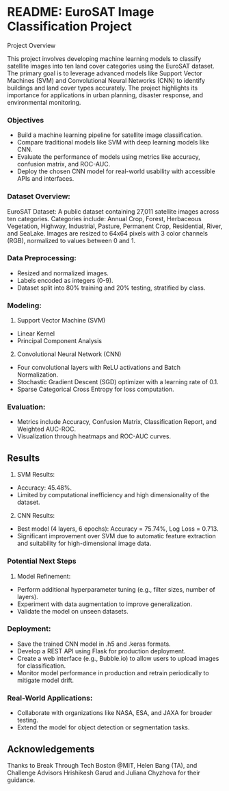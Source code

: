 # README: EuroSAT Image Classification Project

Project Overview 


This project involves developing machine learning models to classify satellite images into ten land cover categories using the EuroSAT dataset. The primary goal is to leverage advanced models like Support Vector Machines (SVM) and Convolutional Neural Networks (CNN) to identify buildings and land cover types accurately. The project highlights its importance for applications in urban planning, disaster response, and environmental monitoring.


### Objectives


- Build a machine learning pipeline for satellite image classification.
- Compare traditional models like SVM with deep learning models like CNN.
- Evaluate the performance of models using metrics like accuracy, confusion matrix, and ROC-AUC.
- Deploy the chosen CNN model for real-world usability with accessible APIs and interfaces.

### Dataset Overview:

EuroSAT Dataset: A public dataset containing 27,011 satellite images across ten categories.
Categories include: Annual Crop, Forest, Herbaceous Vegetation, Highway, Industrial, Pasture, Permanent Crop, Residential, River, and SeaLake.
Images are resized to 64x64 pixels with 3 color channels (RGB), normalized to values between 0 and 1.

### Data Preprocessing:

- Resized and normalized images.
- Labels encoded as integers (0-9).
- Dataset split into 80% training and 20% testing, stratified by class.

### Modeling:

1. Support Vector Machine (SVM)
- Linear Kernel
- Principal Component Analysis
  
2. Convolutional Neural Network (CNN)
- Four convolutional layers with ReLU activations and Batch Normalization.
- Stochastic Gradient Descent (SGD) optimizer with a learning rate of 0.1.
- Sparse Categorical Cross Entropy for loss computation.

### Evaluation:

- Metrics include Accuracy, Confusion Matrix, Classification Report, and Weighted AUC-ROC.
- Visualization through heatmaps and ROC-AUC curves.

## Results
1. SVM Results:
- Accuracy: 45.48%.
- Limited by computational inefficiency and high dimensionality of the dataset.
2. CNN Results:
- Best model (4 layers, 6 epochs): Accuracy = 75.74%, Log Loss = 0.713.
- Significant improvement over SVM due to automatic feature extraction and suitability for high-dimensional image data.

### Potential Next Steps
1. Model Refinement:
- Perform additional hyperparameter tuning (e.g., filter sizes, number of layers).
- Experiment with data augmentation to improve generalization.
- Validate the model on unseen datasets.

### Deployment:
- Save the trained CNN model in .h5 and .keras formats.
- Develop a REST API using Flask for production deployment.
- Create a web interface (e.g., Bubble.io) to allow users to upload images for classification.
- Monitor model performance in production and retrain periodically to mitigate model drift.

### Real-World Applications:

- Collaborate with organizations like NASA, ESA, and JAXA for broader testing.
- Extend the model for object detection or segmentation tasks.

## Acknowledgements
Thanks to Break Through Tech Boston @MIT, Helen Bang (TA), and Challenge Advisors Hrishikesh Garud and Juliana Chyzhova for their guidance.

